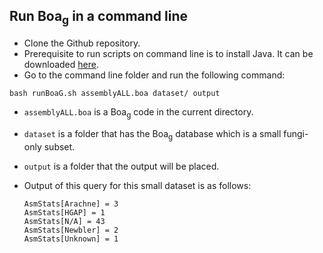 ## Run Boa<sub>g</sub> in a command line

* Clone the Github repository.
* Prerequisite to run scripts on command line is to install Java. It can be downloaded [here](https://www.oracle.com/technetwork/java/javase/downloads/index.html).
* Go to the command line folder and run the following command:
```
bash runBoaG.sh assemblyALL.boa dataset/ output
```
  * ```assemblyALL.boa``` is a Boa<sub>g</sub> code in the current directory.
  * ```dataset``` is a folder that has the Boa<sub>g</sub> database which is a small fungi-only subset.
  * ```output``` is a folder that the output will be placed.
* Output of this query for this small dataset is as follows:

  ```
  AsmStats[Arachne] = 3
  AsmStats[HGAP] = 1
  AsmStats[N/A] = 43
  AsmStats[Newbler] = 2
  AsmStats[Unknown] = 1
  ```
